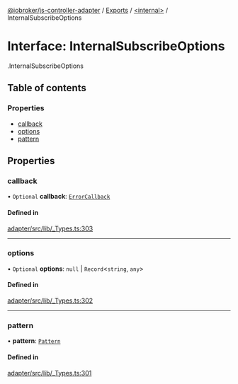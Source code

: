 [@iobroker/js-controller-adapter](../README.md) / [Exports](../modules.md) / [<internal\>](../modules/internal_.md) / InternalSubscribeOptions

# Interface: InternalSubscribeOptions

[<internal>](../modules/internal_.md).InternalSubscribeOptions

## Table of contents

### Properties

- [callback](internal_.InternalSubscribeOptions.md#callback)
- [options](internal_.InternalSubscribeOptions.md#options)
- [pattern](internal_.InternalSubscribeOptions.md#pattern)

## Properties

### callback

• `Optional` **callback**: [`ErrorCallback`](../modules/internal_.md#errorcallback)

#### Defined in

[adapter/src/lib/_Types.ts:303](https://github.com/ioBroker/ioBroker.js-controller/blob/16cebeed/packages/adapter/src/lib/_Types.ts#L303)

___

### options

• `Optional` **options**: ``null`` \| `Record`<`string`, `any`\>

#### Defined in

[adapter/src/lib/_Types.ts:302](https://github.com/ioBroker/ioBroker.js-controller/blob/16cebeed/packages/adapter/src/lib/_Types.ts#L302)

___

### pattern

• **pattern**: [`Pattern`](../modules/internal_.md#pattern)

#### Defined in

[adapter/src/lib/_Types.ts:301](https://github.com/ioBroker/ioBroker.js-controller/blob/16cebeed/packages/adapter/src/lib/_Types.ts#L301)

